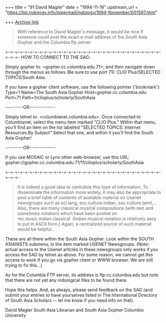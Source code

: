 +++
title = "91 David Magier"
date = "1994-11-16"
upstream_url = "https://list.indology.info/pipermail/indology/1994-November/001597.html"

+++
[Archive link](https://list.indology.info/pipermail/indology/1994-November/001597.html)

> With reference to David Magier's message, it would be nice
> if someone could post the exact e-mail address of the South Asia
> Gopher and the Columbia ftp server

=-=-=-=-=-=-=-=-=-=-=-=-=-=-=-=-=-=-=-=-=-=-=-=-=-=-=-=-=-=-=-=-=-=-=-
HOW TO CONNECT TO THE SAG:

Simply gopher to: <gopher.cc.columbia.edu 71>; and then navigate down
through the menus as follows (Be sure to use port 71):
CLIO Plus/SELECTED TOPICS/South Asia.

If you have a gopher client software, use the following pointer ('bookmark'):
	Type=1
	Name=The South Asia Gopher
	Host=gopher.cc.columbia.edu
	Port=71
	Path=1/clioplus/scholarly/SouthAsia

---------OR-------------

Simply telnet to: <columbianet.columbia.edu>. Once connected to
Columbianet, select the menu item marked "CLIO Plus." Within that menu,
you'll find an item on the list labelled "SELECTED TOPICS: Internet
Resources By Subject" Select that one, and within it you'll find the South
Asia Gopher! 

---------OR-------------

If you use MOSAIC or Lynx other web-browser, use this URL: 
     gopher://gopher.cc.columbia.edu:71/11/clioplus/scholarly/SouthAsia

=-=-=-=-=-=-=-=-=-=-=-=-=-=-=-=-=-=-=-=-=-=-=-=-=-=-=-=-=-=-=-=-=-=-=-

> It is indeed a good idea to
> centralize this type of information. To disseminate the information
> more widely, it may also be appropriate to post a brief table of
> contents of available material on Usenet newsgroups such as
> sci.lang, soc.culture.indian, soc.culture.tamil,... 
> Also, there are many classical musical compositions (with text and
> sometimes notation) which have been posted on rec.music.indian.classical.
> (Indian musical notation is relatively easy to put in ASCII form.)
> Again, a centralized source of such material would be helpful.

These are all there within the South Asia Gopher. Look within the
SOUTH ASIANISTS submenu, in the item marked USENET Newsgroups. (Note:
actual access to the Usenet articles in these newsgroups only works if
you access the SAG by telnet as above. For some reason, we cannot get
this access to work if you go via gopher client or WWW browser. We are
still trying to fix this...)

As for the Columbia FTP server, its address is ftp.cc.columbia.edu
but note that there are not yet any indological files to be found
there.

Hope this helps. And, as always, please send feedback on the SAG (and
submit your entries to have yourselves listed in The International
Directory of South Asia Scholars -- let me know if you need info on
that).

David Magier            <magier at columbia.edu>
South Asia Librarian
and
South Asia Gopher
Columbia University





